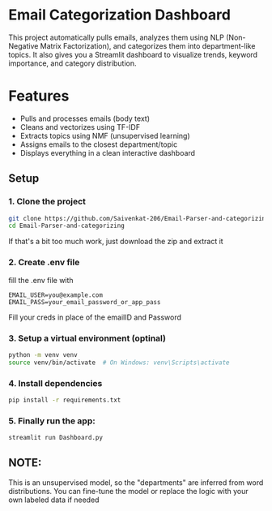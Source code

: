 # Email Categorization Dashboard
This project automatically pulls emails, analyzes them using NLP (Non-Negative Matrix Factorization), and categorizes them into department-like topics. It also gives you a Streamlit dashboard to visualize trends, keyword importance, and category distribution.

# Features
- Pulls and processes emails (body text)  
- Cleans and vectorizes using TF-IDF  
- Extracts topics using NMF (unsupervised learning)  
- Assigns emails to the closest department/topic  
- Displays everything in a clean interactive dashboard

## Setup

### 1. Clone the project
```bash
git clone https://github.com/Saivenkat-206/Email-Parser-and-categorizing.git
cd Email-Parser-and-categorizing
```
If that's a bit too much work, just download the zip and extract it
### 2. Create .env file
fill the .env file with
```
EMAIL_USER=you@example.com
EMAIL_PASS=your_email_password_or_app_pass
```
Fill your creds in place of the emailID and Password
### 3. Setup a virtual environment (optinal)
```bash
python -m venv venv
source venv/bin/activate  # On Windows: venv\Scripts\activate
```
### 4. Install dependencies
```bash
pip install -r requirements.txt
```
### 5. Finally run the app:
```bash
streamlit run Dashboard.py
```
## NOTE:
This is an unsupervised model, so the "departments" are inferred from word distributions. You can fine-tune the model or replace the logic with your own labeled data if needed



